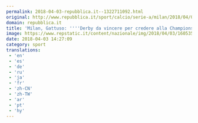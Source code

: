 ```yaml
---
permalink: 2018-04-03-repubblica.it--1322711092.html
original: http://www.repubblica.it/sport/calcio/serie-a/milan/2018/04/03/news/gattuso_vigilia_derby_con_inter-192868084/?rss
domain: repubblica.it
title: 'Milan, Gattuso: ''''Derby da vincere per credere alla Champions. Bonucci? Pensi a giocare'''''
image: https://www.repstatic.it/content/nazionale/img/2018/04/03/160535989-0f5e3009-a6e4-4b90-bbe4-e11a319b345e.jpg
date: 2018-04-03 14:27:09
category: sport
translations: 
 - 'en'
 - 'es'
 - 'de'
 - 'ru'
 - 'ja'
 - 'fr'
 - 'zh-CN'
 - 'zh-TW'
 - 'ar'
 - 'pt'
 - 'hy'
---
```


